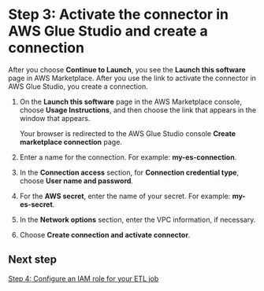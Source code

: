 # Step 3: Activate the connector in AWS Glue Studio and create a connection<a name="tutorial-step3"></a>

After you choose **Continue to Launch**, you see the **Launch this software** page in AWS Marketplace\. After you use the link to activate the connector in AWS Glue Studio, you create a connection\. 

1. On the **Launch this software** page in the AWS Marketplace console, choose **Usage Instructions**, and then choose the link that appears in the window that appears\.

   Your browser is redirected to the AWS Glue Studio console **Create marketplace connection** page\.

1. Enter a name for the connection\. For example: **my\-es\-connection**\.

1. In the **Connection access** section, for **Connection credential type**, choose **User name and password**\. 

1. For the **AWS secret**, enter the name of your secret\. For example: **my\-es\-secret**\.

1. In the **Network options** section, enter the VPC information, if necessary\. 

1. Choose **Create connection and activate connector**\.

## Next step<a name="tutorial-step3.1"></a>

 [Step 4: Configure an IAM role for your ETL job](tutorial-step4.md) 